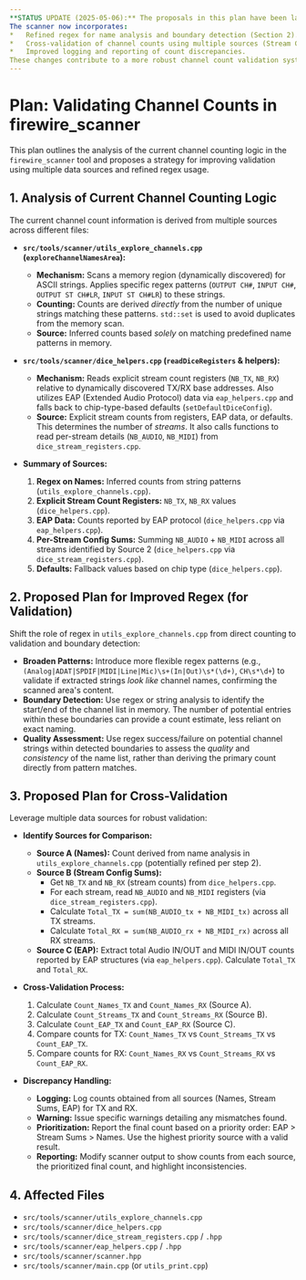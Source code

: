```yaml
---
**STATUS UPDATE (2025-05-06):** The proposals in this plan have been largely implemented as part of the `firewire_scanner` tool enhancements.
The scanner now incorporates:
*   Refined regex for name analysis and boundary detection (Section 2).
*   Cross-validation of channel counts using multiple sources (Stream Config Sums, EAP data, and Name analysis) (Section 3).
*   Improved logging and reporting of count discrepancies.
These changes contribute to a more robust channel count validation system.
---
```

# Plan: Validating Channel Counts in firewire_scanner

This plan outlines the analysis of the current channel counting logic in the `firewire_scanner` tool and proposes a strategy for improving validation using multiple data sources and refined regex usage.

## 1. Analysis of Current Channel Counting Logic

The current channel count information is derived from multiple sources across different files:

*   **`src/tools/scanner/utils_explore_channels.cpp` (`exploreChannelNamesArea`):**
    *   **Mechanism:** Scans a memory region (dynamically discovered) for ASCII strings. Applies specific regex patterns (`OUTPUT CH#`, `INPUT CH#`, `OUTPUT ST CH#LR`, `INPUT ST CH#LR`) to these strings.
    *   **Counting:** Counts are derived *directly* from the number of unique strings matching these patterns. `std::set` is used to avoid duplicates from the memory scan.
    *   **Source:** Inferred counts based *solely* on matching predefined name patterns in memory.

*   **`src/tools/scanner/dice_helpers.cpp` (`readDiceRegisters` & helpers):**
    *   **Mechanism:** Reads explicit stream count registers (`NB_TX`, `NB_RX`) relative to dynamically discovered TX/RX base addresses. Also utilizes EAP (Extended Audio Protocol) data via `eap_helpers.cpp` and falls back to chip-type-based defaults (`setDefaultDiceConfig`).
    *   **Source:** Explicit stream counts from registers, EAP data, or defaults. This determines the number of *streams*. It also calls functions to read per-stream details (`NB_AUDIO`, `NB_MIDI`) from `dice_stream_registers.cpp`.

*   **Summary of Sources:**
    1.  **Regex on Names:** Inferred counts from string patterns (`utils_explore_channels.cpp`).
    2.  **Explicit Stream Count Registers:** `NB_TX`, `NB_RX` values (`dice_helpers.cpp`).
    3.  **EAP Data:** Counts reported by EAP protocol (`dice_helpers.cpp` via `eap_helpers.cpp`).
    4.  **Per-Stream Config Sums:** Summing `NB_AUDIO` + `NB_MIDI` across all streams identified by Source 2 (`dice_helpers.cpp` via `dice_stream_registers.cpp`).
    5.  **Defaults:** Fallback values based on chip type (`dice_helpers.cpp`).

## 2. Proposed Plan for Improved Regex (for Validation)

Shift the role of regex in `utils_explore_channels.cpp` from direct counting to validation and boundary detection:

*   **Broaden Patterns:** Introduce more flexible regex patterns (e.g., `(Analog|ADAT|SPDIF|MIDI|Line|Mic)\s+(In|Out)\s*(\d+)`, `CH\s*\d+`) to validate if extracted strings *look like* channel names, confirming the scanned area's content.
*   **Boundary Detection:** Use regex or string analysis to identify the start/end of the channel list in memory. The number of potential entries within these boundaries can provide a count estimate, less reliant on exact naming.
*   **Quality Assessment:** Use regex success/failure on potential channel strings within detected boundaries to assess the *quality* and *consistency* of the name list, rather than deriving the primary count directly from pattern matches.

## 3. Proposed Plan for Cross-Validation

Leverage multiple data sources for robust validation:

*   **Identify Sources for Comparison:**
    *   **Source A (Names):** Count derived from name analysis in `utils_explore_channels.cpp` (potentially refined per step 2).
    *   **Source B (Stream Config Sums):**
        *   Get `NB_TX` and `NB_RX` (stream counts) from `dice_helpers.cpp`.
        *   For each stream, read `NB_AUDIO` and `NB_MIDI` registers (via `dice_stream_registers.cpp`).
        *   Calculate `Total_TX = sum(NB_AUDIO_tx + NB_MIDI_tx)` across all TX streams.
        *   Calculate `Total_RX = sum(NB_AUDIO_rx + NB_MIDI_rx)` across all RX streams.
    *   **Source C (EAP):** Extract total Audio IN/OUT and MIDI IN/OUT counts reported by EAP structures (via `eap_helpers.cpp`). Calculate `Total_TX` and `Total_RX`.

*   **Cross-Validation Process:**
    1.  Calculate `Count_Names_TX` and `Count_Names_RX` (Source A).
    2.  Calculate `Count_Streams_TX` and `Count_Streams_RX` (Source B).
    3.  Calculate `Count_EAP_TX` and `Count_EAP_RX` (Source C).
    4.  Compare counts for TX: `Count_Names_TX` vs `Count_Streams_TX` vs `Count_EAP_TX`.
    5.  Compare counts for RX: `Count_Names_RX` vs `Count_Streams_RX` vs `Count_EAP_RX`.

*   **Discrepancy Handling:**
    *   **Logging:** Log counts obtained from all sources (Names, Stream Sums, EAP) for TX and RX.
    *   **Warning:** Issue specific warnings detailing any mismatches found.
    *   **Prioritization:** Report the final count based on a priority order: EAP > Stream Sums > Names. Use the highest priority source with a valid result.
    *   **Reporting:** Modify scanner output to show counts from each source, the prioritized final count, and highlight inconsistencies.

## 4. Affected Files

*   `src/tools/scanner/utils_explore_channels.cpp`
*   `src/tools/scanner/dice_helpers.cpp`
*   `src/tools/scanner/dice_stream_registers.cpp` / `.hpp`
*   `src/tools/scanner/eap_helpers.cpp` / `.hpp`
*   `src/tools/scanner/scanner.hpp`
*   `src/tools/scanner/main.cpp` (or `utils_print.cpp`)
